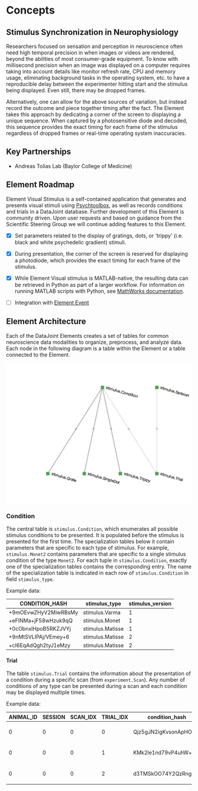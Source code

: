 # Concepts

## Stimulus Synchronization in Neurophysiology

Researchers focused on sensation and perception in neuroscience often need high temporal
precision in when images or videos are rendered, beyond the abilities of most
consumer-grade equipment. To know with millisecond precision when an image was displayed
on a computer requires taking into account details like monitor refresh rate, CPU and
memory usage, eliminating background tasks in the operating system, etc. to have a
reproducible delay between the experimenter hitting start and the stimulus being
displayed. Even still, there may be dropped frames.

Alternatively, one can allow for the above sources of variation, but instead record the
outcome and piece together timing after the fact. The Element takes this approach by
dedicating a corner of the screen to displaying a unique sequence. When captured by a
photosensitive diode and decoded, this sequence provides the exact timing for each frame
of the stimulus regardless of dropped frames or real-time operating system inaccuracies.

## Key Partnerships

+ Andreas Tolias Lab (Baylor College of Medicine)

## Element Roadmap

Element Visual Stimulus is a self-contained application that generates and presents 
visual stimuli using [Psychtoolbox](http://psychtoolbox.org), as well as records 
conditions and trials in a DataJoint database. Further development of this Element is 
community driven. Upon user requests and based on guidance from the Scientific Steering 
Group we will continue adding features to this Element.

- [x] Set parameters related to the display of gratings, dots, or 'trippy' (i.e. black and white psychedelic gradient) stimuli.

- [x] During presentation, the corner of the screen is reserved for displaying a photodiode, which provides the exact timing for each frame of the stimulus.

- [x] While Element Visual stimulus is MATLAB-native, the resulting data can be 
retrieved in Python as part of a larger workflow. For information on running MATLAB 
scripts with Python, see [MathWorks documentation](https://www.mathworks.com/help/matlab/matlab-engine-for-python.html).

- [ ] Integration with [Element Event](https://datajoint.com/docs/elements/element-event)

## Element Architecture

Each of the DataJoint Elements creates a set of tables for common neuroscience data modalities to organize, preprocess, and analyze data. Each node in the following diagram is a table within the Element or a table connected to the Element.

![pipeline](https://raw.githubusercontent.com/datajoint/element-visual-stimulus/main/images/pipeline.png)

### Condition

The central table is `stimulus.Condition`, which enumerates all possible stimulus
conditions to be presented. It is populated before the stimulus is presented for the
first time. The specialization tables below it contain parameters that are specific to
each type of stimulus. For example, `stimulus.Monet2` contains parameters that are
specific to a single stimulus condition of the type `Monet2`. For each tuple in
`stimulus.Condition`, exactly one of the specialization tables contains the
corresponding entry. The name of the specialization table is indicated in each row of
`stimulus.Condition` in field `stimulus_type`. 

Example data:

|CONDITION_HASH      |stimulus_type   |stimulus_version|
| -----------------  | -------------- | -------------- |
|+9mOEvwZHyV2MiwRBsMy|stimulus.Varma  |1               |
|+eFINMa+jF58wHzuk9qQ|stimulus.Monet  |1               |
|+0cObnxIHpoB5RKZJVYj|stimulus.Matisse|1               |
|+9nMtSVLIPAj/VEmey+6|stimulus.Matisse|2               |
|+cI6EqAdQgh2tyJ1eMzy|stimulus.Matisse|2               |

#### Trial

The table `stimulus.Trial` contains the information about the presentation of a
condition during a specific scan (from `experiment.Scan`).  Any number of conditions of
any type can be presented during a scan and each condition may be displayed multiple
times.

Example data:

|ANIMAL_ID|SESSION|SCAN_IDX|TRIAL_IDX|condition_hash  |last_flip|trial_ts   |flip_times|
| ---     | ---   | ---| ---     | ---                | ---     | ---       | ---      |
|0        |0      |0       |0    |Qjz5gJN2igKvsonApHO1|21322|2022-04-21 16:23:40|=BLOB=|
|0        |0      |0       |1    |KMk2le1nd79vP4uhW+lG|21324|2022-04-21 16:23:42|=BLOB=|
|0        |0      |0       |2    |d3TMSkOO74Y2QzRngY9r|21325|2022-04-21 16:23:43|=BLOB=|
